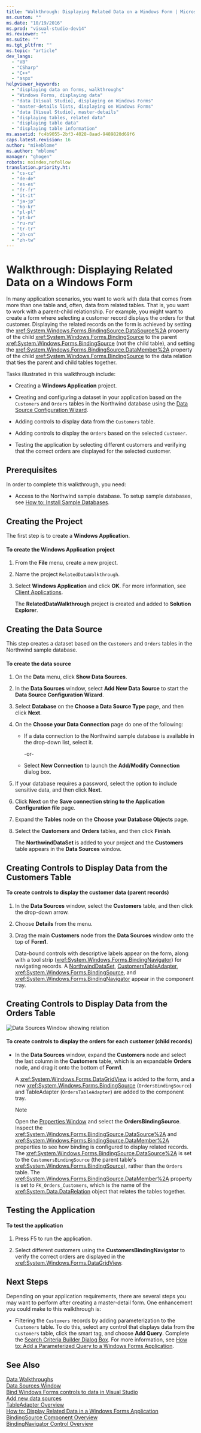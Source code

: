 ```yaml
---
title: "Walkthrough: Displaying Related Data on a Windows Form | Microsoft Docs"
ms.custom: ""
ms.date: "10/19/2016"
ms.prod: "visual-studio-dev14"
ms.reviewer: ""
ms.suite: ""
ms.tgt_pltfrm: ""
ms.topic: "article"
dev_langs: 
  - "VB"
  - "CSharp"
  - "C++"
  - "aspx"
helpviewer_keywords: 
  - "displaying data on forms, walkthroughs"
  - "Windows Forms, displaying data"
  - "data [Visual Studio], displaying on Windows Forms"
  - "master-details lists, displaying on Windows Forms"
  - "data [Visual Studio], master-details"
  - "displaying tables, related data"
  - "displaying table data"
  - "displaying table information"
ms.assetid: fc4b9055-2bf3-4028-8aad-9489820d69f6
caps.latest.revision: 16
author: "mikeblome"
ms.author: "mblome"
manager: "ghogen"
robots: noindex,nofollow
translation.priority.ht: 
  - "cs-cz"
  - "de-de"
  - "es-es"
  - "fr-fr"
  - "it-it"
  - "ja-jp"
  - "ko-kr"
  - "pl-pl"
  - "pt-br"
  - "ru-ru"
  - "tr-tr"
  - "zh-cn"
  - "zh-tw"
---
```

# Walkthrough: Displaying Related Data on a Windows Form
In many application scenarios, you want to work with data that comes from more than one table and, often, data from related tables. That is, you want to work with a parent-child relationship. For example, you might want to create a form where selecting a customer record displays the orders for that customer. Displaying the related records on the form is achieved by setting the <xref:System.Windows.Forms.BindingSource.DataSource%2A> property of the child <xref:System.Windows.Forms.BindingSource> to the parent <xref:System.Windows.Forms.BindingSource> (not the child table), and setting the <xref:System.Windows.Forms.BindingSource.DataMember%2A> property of the child <xref:System.Windows.Forms.BindingSource> to the data relation that ties the parent and child tables together.  
  
 Tasks illustrated in this walkthrough include:  
  
-   Creating a **Windows Application** project.  
  
-   Creating and configuring a dataset in your application based on the `Customers` and `Orders` tables in the Northwind database using the [Data Source Configuration Wizard](../data-tools/media/data-source-configuration-wizard.png).  
  
-   Adding controls to display data from the `Customers` table.  
  
-   Adding controls to display the `Orders` based on the selected `Customer`.  
  
-   Testing the application by selecting different customers and verifying that the correct orders are displayed for the selected customer.  
  
## Prerequisites  
 In order to complete this walkthrough, you need:  
  
-   Access to the Northwind sample database. To setup sample databases, see [How to: Install Sample Databases](../data-tools/how-to-install-sample-databases.md).  
  
## Creating the Project  
 The first step is to create a **Windows Application**.  
  
#### To create the Windows Application project  
  
1.  From the **File** menu, create a new project.  
  
2.  Name the project `RelatedDataWalkthrough`.  
  
3.  Select **Windows Application** and click **OK**. For more information, see [Client Applications](../Topic/Developing%20Client%20Applications%20with%20the%20.NET%20Framework.md).  
  
     The **RelatedDataWalkthrough** project is created and added to **Solution Explorer**.  
  
## Creating the Data Source  
 This step creates a dataset based on the `Customers` and `Orders` tables in the Northwind sample database.  
  
#### To create the data source  
  
1.  On the **Data** menu, click **Show Data Sources**.  
  
2.  In the **Data Sources** window, select **Add New Data Source** to start the **Data Source Configuration Wizard**.  
  
3.  Select **Database** on the **Choose a Data Source Type** page, and then click **Next**.  
  
4.  On the **Choose your Data Connection** page do one of the following:  
  
    -   If a data connection to the Northwind sample database is available in the drop-down list, select it.  
  
         -or-  
  
    -   Select **New Connection** to launch the **Add/Modify Connection** dialog box.  
  
5.  If your database requires a password, select the option to include sensitive data, and then click **Next**.  
  
6.  Click **Next** on the **Save connection string to the Application Configuration file** page.  
  
7.  Expand the **Tables** node on the **Choose your Database Objects** page.  
  
8.  Select the **Customers** and **Orders** tables, and then click **Finish**.  
  
     The **NorthwindDataSet** is added to your project and the **Customers** table appears in the **Data Sources** window.  
  
## Creating Controls to Display Data from the Customers Table  
  
#### To create controls to display the customer data (parent records)  
  
1.  In the **Data Sources** window, select the **Customers** table, and then click the drop-down arrow.  
  
2.  Choose **Details** from the menu.  
  
3.  Drag the main **Customers** node from the **Data Sources** window onto the top of **Form1**.  
  
     Data-bound controls with descriptive labels appear on the form, along with a tool strip (<xref:System.Windows.Forms.BindingNavigator>) for navigating records. A [NorthwindDataSet](../data-tools/dataset-tools-in-visual-studio.md), [CustomersTableAdapter](../data-tools/tableadapter-overview.md), <xref:System.Windows.Forms.BindingSource>, and <xref:System.Windows.Forms.BindingNavigator> appear in the component tray.  
  
## Creating Controls to Display Data from the Orders Table  
 ![Data Sources Window showing relation](../data-tools/media/datasources2.gif "DataSources2")  
  
#### To create controls to display the orders for each customer (child records)  
  
-   In the **Data Sources** window, expand the **Customers** node and select the last column in the **Customers** table, which is an expandable **Orders** node, and drag it onto the bottom of **Form1**.  
  
     A <xref:System.Windows.Forms.DataGridView> is added to the form, and a new <xref:System.Windows.Forms.BindingSource> (`OrdersBindingSource`) and TableAdapter (`OrdersTableAdapter`) are added to the component tray.  
  
    > [!NOTE]
    >  Open the [Properties Window](../ide/reference/properties-window.md) and select the **OrdersBindingSource**. Inspect the <xref:System.Windows.Forms.BindingSource.DataSource%2A> and <xref:System.Windows.Forms.BindingSource.DataMember%2A> properties to see how binding is configured to display related records. The <xref:System.Windows.Forms.BindingSource.DataSource%2A> is set to the `CustomersBindingSource` (the parent table's <xref:System.Windows.Forms.BindingSource>), rather than the `Orders` table. The <xref:System.Windows.Forms.BindingSource.DataMember%2A> property is set to `FK_Orders_Customers`, which is the name of the <xref:System.Data.DataRelation> object that relates the tables together.  
  
## Testing the Application  
  
#### To test the application  
  
1.  Press F5 to run the application.  
  
2.  Select different customers using the **CustomersBindingNavigator** to verify the correct orders are displayed in the <xref:System.Windows.Forms.DataGridView>.  
  
## Next Steps  
 Depending on your application requirements, there are several steps you may want to perform after creating a master-detail form. One enhancement you could make to this walkthrough is:  
  
-   Filtering the `Customers` records by adding parameterization to the `Customers` table. To do this, select any control that displays data from the `Customers` table, click the smart tag, and choose **Add Query**. Complete the [Search Criteria Builder Dialog Box](../Topic/Search%20Criteria%20Builder%20Dialog%20Box.md). For more information, see [How to: Add a Parameterized Query to a Windows Forms Application](../Topic/How%20to:%20Add%20a%20Parameterized%20Query%20to%20a%20Windows%20Forms%20Application.md).  
  
## See Also  
 [Data Walkthroughs](../Topic/Data%20Walkthroughs.md)   
 [Data Sources Window](../Topic/Data%20Sources%20Window.md)   
 [Bind Windows Forms controls to data in Visual Studio](../data-tools/bind-windows-forms-controls-to-data-in-visual-studio.md)   
 [Add new data sources](../data-tools/add-new-data-sources.md)   
 [TableAdapter Overview](../data-tools/tableadapter-overview.md)   
 [How to: Display Related Data in a Windows Forms Application](../data-tools/how-to-display-related-data-in-a-windows-forms-application.md)   
 [BindingSource Component Overview](../Topic/BindingSource%20Component%20Overview.md)   
 [BindingNavigator Control Overview](../Topic/BindingNavigator%20Control%20Overview%20\(Windows%20Forms\).md)